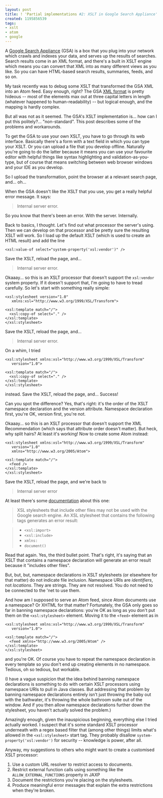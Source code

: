 ```yaml
---
layout: post
title: ! 'Partial implementations #2: XSLT in Google Search Appliance'
created: 1195856539
tags:
- xslt
- atom
- google
---
```

A [Google Search Appliance][1] (GSA) is a box that you plug into your network which crawls and indexes your data, and serves up the results of searches. Search results come in an XML format, and there's a built in XSLT engine which means you can convert that XML into as many different views as you like. So you can have HTML-based search results, summaries, feeds, and so on.

[1]: http://www.google.com/enterprise/gsa/ "Google Search Appliance"

My task recently was to debug some XSLT that transformed the GSA XML into an Atom feed. Easy enough, right? The GSA [XML format][2] is pretty hideous -- most of the elements max out at three capital letters in length (whatever happened to human-readability) -- but logical enough, and the mapping is hardly complex.

[2]: http://code.google.com/apis/searchappliance/documentation/46/xml_reference.html#results_xml "Google Search Appliance Documentation: XML Results Reference"

But all was not as it seemed. The GSA's XSLT implementation is... how can I put this politely?... "non-standard". This post describes some of the problems and workarounds.

<!--break-->

To get the GSA to use your own XSLT, you have to go through its web interface. Basically there's a form with a text field in which you can type your XSLT. Or you can upload a file that you develop offline. Naturally you're going to do the latter because it means you can use your favourite editor with helpful things like syntax highlighting and validation-as-you-type, but of course that means switching between web browser windows and your IDE as you develop.

So I upload the transformation, point the browser at a relevant search page, and... oh...

When the GSA doesn't like the XSLT that you use, you get a really helpful error message. It says:

> Internal server error.

So you know that there's been an error. With the server. Internally.

Back to basics, I thought. Let's find out what processor the server's using. Then we can develop on that processor and be pretty sure the resulting XSLT will work. So I load up the default XSLT (which is used to create an HTML result) and add the line

    <xsl:value-of select="system-property('xsl:vendor')" />

Save the XSLT, reload the page, and...

> Internal server error.

Okaaay... so this is an XSLT processor that doesn't support the `xsl:vendor` system property. If it doesn't support that, I'm going to have to tread carefully. So let's start with something really simple:

    <xsl:stylesheet version="1.0"
       xmlns:xsl="http://www.w3.org/1999/XSL/Transform">

    <xsl:template match="/">
      <xsl:copy-of select="." />
    </xsl:template>
    </xsl:stylesheet>

Save the XSLT, reload the page, and...

> Internal server error.

On a whim, I tried

    <xsl:stylesheet xmlns:xsl="http://www.w3.org/1999/XSL/Transform" 
       version="1.0">

    <xsl:template match="/">
      <xsl:copy-of select="." />
    </xsl:template>
    </xsl:stylesheet>

instead. Save the XSLT, reload the page, and... Success!

Can you spot the difference? Yes, that's right: it's the order of the XSLT namespace declaration and the version attribute. Namespace declaration first, you're OK, version first, you're not.

Okaaay... so this is an XSLT processor that doesn't support the XML Recommendation (which says that attribute order doesn't matter). But heck, why split hairs? At least it's working! Now to create some Atom instead:

    <xsl:stylesheet xmlns:xsl="http://www.w3.org/1999/XSL/Transform" 
       version="1.0"
       xmlns="http://www.w3.org/2005/Atom">

    <xsl:template match="/">
      <feed />
    </xsl:template>
    </xsl:stylesheet>

Save the XSLT, reload the page, and we're back to

> Internal server error

At least there's some [documentation][3] about this one:

> XSL stylesheets that include other files may not be used with the Google search engine. An XSL stylesheet that contains the following tags generates an error result:

>  * `<xsl:import>`
>  * `<xsl:include>`
>  * `xmlns:`
>  * `document()`

[3]: http://code.google.com/apis/searchappliance/documentation/46/xml_reference.html#results_xslt "Google Search Appliance Documentation: Custom HTML"

Read that again. Yes, the third bullet point. That's right, it's saying that an XSLT that contains a namespace declaration will generate an error result because it "includes other files".

But, but, but, namespace declarations in XSLT stylesheets (or elsewhere for that matter) do not indicate file inclusion. Namespace URIs are *identifiers*, not *locations*. They are strings. They are not resolved. You do not need to be connected to the 'net to use them.

And how am I supposed to serve an Atom feed, since Atom documents use a namespace? Or XHTML for that matter? Fortunately, the GSA only goes so far in banning namespace declarations: you're OK as long as you don't put them on the `<xsl:stylesheet>` element. Moving it to the `<feed>` element as in

    <xsl:stylesheet xmlns:xsl="http://www.w3.org/1999/XSL/Transform" 
       version="1.0">

    <xsl:template match="/">
      <feed xmlns="http://www.w3.org/2005/Atom" />
    </xsl:template>
    </xsl:stylesheet>

and you're OK. Of course you have to repeat the namespace declaration in every template so you don't end up creating elements in no namespace. Tedious, oh so tedious, but workable.

(I have a vague suspicion that the idea behind banning namespace declarations is something to do with certain XSLT processors using namespace URIs to pull in Java classes. But addressing that problem by banning namespace declarations entirely isn't just throwing the baby out with the bathwater, it's throwing the whole bathroom suite out of the window. And if you then allow namespace declarations further down the stylesheet, you haven't actually solved the problem.)

Amazingly enough, given the inauspicious beginning, everything else I tried actually worked. I suspect that it's some standard XSLT processor underneath with a regex based filter that (among other things) limits what's allowed in the `<xsl:stylesheet>` start tag. They probably disallow `system-property('xsl:vendor')` for security -- knowledge is power, after all.

Anyway, my suggestions to others who might want to create a customised XSLT processor:

 1. Use a custom URL resolver to restrict access to documents.
 2. Restrict external function calls using something like the `ALLOW_EXTERNAL_FUNCTIONS` property in JAXP
 3. Document the restrictions you're placing on the stylesheets.
 4. Produce meaningful error messages that explain the extra restrictions when they're broken.

